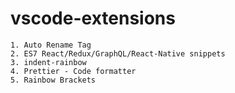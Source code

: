 # vscode-extensions

```
1. Auto Rename Tag
2. ES7 React/Redux/GraphQL/React-Native snippets
3. indent-rainbow
4. Prettier - Code formatter
5. Rainbow Brackets
```
